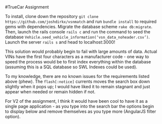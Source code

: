 #TrueCar Assignment

To install, clone down the repository `git clone https://github.com/joshdirkx/vsnmatch` and run `bundle install` to required gems with dependencies. Migrate the database scheme `rake db:migrate`. Then, launch the rails console `rails c` and run the command to seed the database `Vehicle.seed_vehicle_information(‘vsn_data_noheader.csv’)`. Launch the server `rails s` and head to localhost:3000!

This solution would probably begin to fail with large amounts of data. Actual VINs have the first four characters as a manufacturer code - one way to speed the process would be to first index everything within the database (assuming this is a SQL database so SWL Indexes could be used).

To my knowledge, there are no known issues for the requirements listed above (phew). The `flash[:notice]` currents moves the search box down slightly when it pops up; I would have liked it to remain stagnant and just appear when needed or remain hidden if not.

For V2 of the assignment, I think it would have been cool to have it as a single page application - as you type into the search bar the options begin to display below and remove themselves as you type more (AngularJS filter option).
